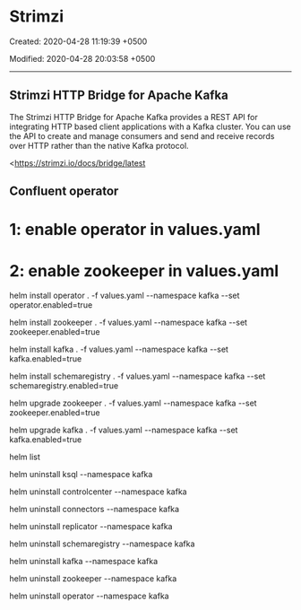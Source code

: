 # Strimzi

Created: 2020-04-28 11:19:39 +0500

Modified: 2020-04-28 20:03:58 +0500

---

## Strimzi HTTP Bridge for Apache Kafka

The Strimzi HTTP Bridge for Apache Kafka provides a REST API for integrating HTTP based client applications with a Kafka cluster. You can use the API to create and manage consumers and send and receive records over HTTP rather than the native Kafka protocol.

<https://strimzi.io/docs/bridge/latest

## Confluent operator

# 1: enable operator in values.yaml

# 2: enable zookeeper in values.yaml

helm install operator . -f values.yaml --namespace kafka --set operator.enabled=true

helm install zookeeper . -f values.yaml --namespace kafka --set zookeeper.enabled=true

helm install kafka . -f values.yaml --namespace kafka --set kafka.enabled=true

helm install schemaregistry . -f values.yaml --namespace kafka --set schemaregistry.enabled=true

helm upgrade zookeeper . -f values.yaml --namespace kafka --set zookeeper.enabled=true

helm upgrade kafka . -f values.yaml --namespace kafka --set kafka.enabled=true

helm list

helm uninstall ksql --namespace kafka

helm uninstall controlcenter --namespace kafka

helm uninstall connectors --namespace kafka

helm uninstall replicator --namespace kafka

helm uninstall schemaregistry --namespace kafka

helm uninstall kafka --namespace kafka

helm uninstall zookeeper --namespace kafka

helm uninstall operator --namespace kafka
